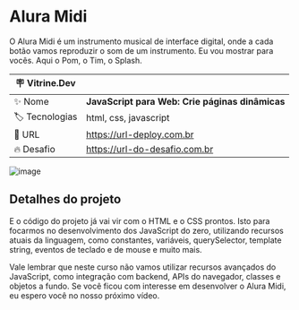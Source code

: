 # Alura Midi

O Alura Midi é um instrumento musical de interface digital, onde a cada botão vamos reproduzir o som de um instrumento. Eu vou mostrar para vocês. Aqui o Pom, o Tim, o Splash.


| :placard: Vitrine.Dev |     |
| -------------  | --- |
| :sparkles: Nome        | **JavaScript para Web: Crie páginas dinâmicas**
| :label: Tecnologias | html, css, javascript
| :rocket: URL         | https://url-deploy.com.br
| :fire: Desafio     | https://url-do-desafio.com.br

<!-- Inserir imagem com a #vitrinedev ao final do link -->
<!-- ![](https://via.placeholder.com/1200x500.png?text=imagem+lindona+do+meu+projeto#vitrinedev) -->
![image](https://user-images.githubusercontent.com/23459929/217922120-35a208f6-34b3-444f-ac02-a3d9898da0b2.png#vitrinedev)


## Detalhes do projeto

E o código do projeto já vai vir com o HTML e o CSS prontos. Isto para focarmos no desenvolvimento dos JavaScript do zero, utilizando recursos atuais da linguagem, como constantes, variáveis, querySelector, template string, eventos de teclado e de mouse e muito mais.

Vale lembrar que neste curso não vamos utilizar recursos avançados do JavaScript, como integração com backend, APIs do navegador, classes e objetos a fundo. Se você ficou com interesse em desenvolver o Alura Midi, eu espero você no nosso próximo vídeo.

